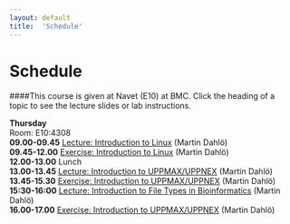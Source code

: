 ```yaml
---
layout: default
title:  'Schedule'
---
```


# Schedule

####This course is given at Navet (E10) at BMC. Click the heading of a topic to see the lecture slides or lab instructions.

**Thursday**  
Room: E10:4308  
**09.00-09.45** [Lecture: Introduction to Linux](slides/dahlo-linux.pdf) (Martin Dahlö)  
**09.45-12.00** [Exercise: Introduction to Linux](labs/linux-intro) (Martin Dahlö)  
**12.00-13.00** Lunch  
**13.00-13.45** [Lecture: Introduction to UPPMAX/UPPNEX](slides/dahlo-linux.pdf) (Martin Dahlö)  
**13.45-15.30** [Exercise: Introduction to UPPMAX/UPPNEX](labs/uppmax-intro) (Martin Dahlö)  
**15:30-16:00** [Lecture: Introduction to File Types in Bioinformatics](slides/dahlo-linux.pdf) (Martin Dahlö)  
**16.00-17.00** [Exercise: Introduction to UPPMAX/UPPNEX](labs/filetypes) (Martin Dahlö)  

